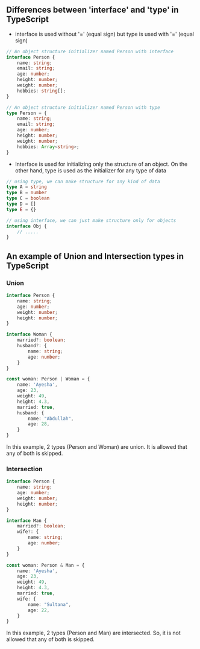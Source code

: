 ## Differences between 'interface' and 'type' in TypeScript

- interface is used without '=' (equal sign) but type is used with '=' (equal sign)
```typescript
// An object structure initializer named Person with interface
interface Person {
    name: string;
    email: string;
    age: number;
    height: number;
    weight: number;
    hobbies: string[];
}

// An object structure initializer named Person with type
type Person = {
    name: string;
    email: string;
    age: number;
    height: number;
    weight: number;
    hobbies: Array<string>;
}
```
- Interface is used for initializing only the structure of an object. On the other hand, type is used as the initializer for any type of data

```typescript
// using type, we can make structure for any kind of data
type A = string
type B = number
type C = boolean
type D = []
type E = {}

// using interface, we can just make structure only for objects
interface Obj {
    // .....
}
```


## An example of Union and Intersection types in TypeScript

### Union
```typescript
interface Person {
    name: string;
    age: number;
    weight: number;
    height: number;
}

interface Woman {
    married?: boolean;
    husband?: {
        name: string;
        age: number;
    }
}

const woman: Person | Woman = {
    name: 'Ayesha',
    age: 23,
    weight: 49,
    height: 4.3,
    married: true,
    husband: {
        name: "Abdullah",
        age: 28,
    }
}
```
In this example, 2 types (Person and Woman) are union. It is allowed that any of both is skipped.

### Intersection
```typescript
interface Person {
    name: string;
    age: number;
    weight: number;
    height: number;
}

interface Man {
    married?: boolean;
    wife?: {
        name: string;
        age: number;
    }
}

const woman: Person & Man = {
    name: 'Ayesha',
    age: 23,
    weight: 49,
    height: 4.3,
    married: true,
    wife: {
        name: "Sultana",
        age: 22,
    }
}
```
In this example, 2 types (Person and Man) are intersected. So, it is not allowed that any of both is skipped.